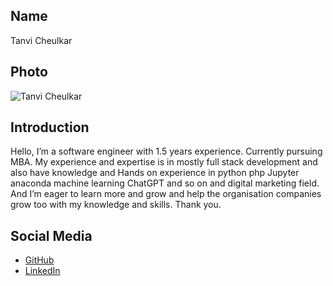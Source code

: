 ## Name
Tanvi Cheulkar

## Photo
![Tanvi Cheulkar](https://tanvi998.github.io/images/tanvi.jpeg)

## Introduction
Hello,
I’m a software engineer with 1.5 years experience. Currently pursuing MBA. My experience and expertise is in mostly full stack development and also have knowledge and Hands on experience in python php Jupyter anaconda machine learning ChatGPT and so on and digital marketing field. And I’m eager to learn more and grow and help the organisation companies grow too with my knowledge and skills. Thank you.


## Social Media
- [GitHub](https://github.com/tanvi998)
- [LinkedIn](https://www.linkedin.com/in/tanvicheulkar)